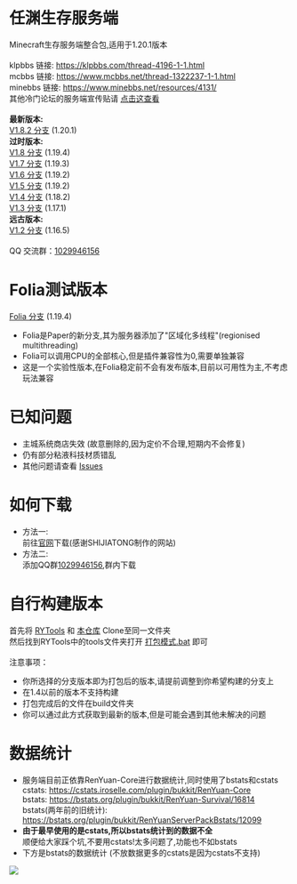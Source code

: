# 任渊生存服务端
Minecraft生存服务端整合包,适用于1.20.1版本  
<br>
klpbbs 链接: https://klpbbs.com/thread-4196-1-1.html  
mcbbs 链接: https://www.mcbbs.net/thread-1322237-1-1.html  
minebbs 链接: https://www.minebbs.net/resources/4131/  
其他冷门论坛的服务端宣传贴请 [点击这查看](https://github.com/RenYuan-MC/RYSurvival/blob/main/bbs.md)  
<br>
**最新版本:**  
[V1.8.2 分支](https://github.com/RenYuan-MC/RYSurvival/tree/ver/1.8.2) (1.20.1)  
**过时版本:**  
[V1.8 分支](https://github.com/RenYuan-MC/RYSurvival/tree/ver/1.8) (1.19.4)  
[V1.7 分支](https://github.com/RenYuan-MC/RYSurvival/tree/ver/1.7) (1.19.3)  
[V1.6 分支](https://github.com/RenYuan-MC/RYSurvival/tree/legacy/1.6) (1.19.2)  
[V1.5 分支](https://github.com/RenYuan-MC/RYSurvival/tree/legacy/1.5) (1.19.2)  
[V1.4 分支](https://github.com/RenYuan-MC/RYSurvival/tree/legacy/1.4) (1.18.2)  
[V1.3 分支](https://github.com/RenYuan-MC/RYSurvival/tree/legacy/1.3) (1.17.1)  
**远古版本:**  
[V1.2 分支](https://github.com/RenYuan-MC/RYSurvival/tree/legacy/1.2) (1.16.5)  
<br>
QQ 交流群：[1029946156](https://jq.qq.com/?_wv=1027&k=DN77Hlfh)  
# Folia测试版本
[Folia 分支](https://github.com/RenYuan-MC/RYSurvival/tree/test/folia) (1.19.4)  
* Folia是Paper的新分支,其为服务器添加了"区域化多线程"(regionised multithreading)   
* Folia可以调用CPU的全部核心,但是插件兼容性为0,需要单独兼容  
* 这是一个实验性版本,在Folia稳定前不会有发布版本,目前以可用性为主,不考虑玩法兼容 

 
# 已知问题
* 主城系统商店失效 (故意删除的,因为定价不合理,短期内不会修复)
* 仍有部分粘液科技材质错乱
* 其他问题请查看 [Issues](https://github.com/RenYuan-MC/RYSurvival/issues)
# 如何下载
* 方法一:  
前往[官网](https://rymc.ltd)下载(感谢SHIJIATONG制作的网站)  
* 方法二:  
添加QQ群[1029946156](https://jq.qq.com/?_wv=1027&k=DN77Hlfh),群内下载  
# 自行构建版本  
首先将 [RYTools](https://github.com/RenYuan-MC/RYSurvival-Tools) 和 [本仓库](https://github.com/RenYuan-MC/RYSurvival) Clone至同一文件夹  
然后找到RYTools中的tools文件夹打开 [打包模式.bat](https://github.com/RenYuan-MC/RYSurvival-Tools/tree/main/tools) 即可  
<br>
注意事项：     
* 你所选择的分支版本即为打包后的版本,请提前调整到你希望构建的分支上  
* 在1.4以前的版本不支持构建   
* 打包完成后的文件在build文件夹  
* 你可以通过此方式获取到最新的版本,但是可能会遇到其他未解决的问题  
# 数据统计
* 服务端目前正依靠RenYuan-Core进行数据统计,同时使用了bstats和cstats  
cstats: https://cstats.iroselle.com/plugin/bukkit/RenYuan-Core  
bstats: https://bstats.org/plugin/bukkit/RenYuan-Survival/16814  
bstats(两年前的旧统计): https://bstats.org/plugin/bukkit/RenYuanServerPackBstats/12099  
* **由于最早使用的是cstats,所以bstats统计到的数据不全**  
顺便给大家踩个坑,不要用cstats!太多问题了,功能也不如bstats  
* 下方是bstats的数据统计 (不放数据更多的cstats是因为cstats不支持)  
  
[![](https://bstats.org/signatures/bukkit/RenYuan-Survival.svg)](https://bstats.org/plugin/bukkit/RenYuan-Survival/16814)
